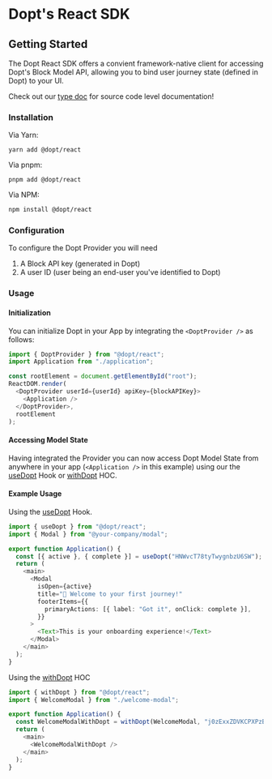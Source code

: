 # Dopt's React SDK

## Getting Started

The Dopt React SDK offers a convient framework-native client for accessing Dopt's Block Model API, allowing you to bind user journey state (defined in Dopt) to your UI.

Check out our [type doc](https://paka.dev/npm/@dopt/react) for source code level documentation!

### Installation

Via Yarn:

```
yarn add @dopt/react
```

Via pnpm:

```
pnpm add @dopt/react
```

Via NPM:

```bash
npm install @dopt/react
```

### Configuration

To configure the Dopt Provider you will need

1. A Block API key (generated in Dopt)
1. A user ID (user being an end-user you've identified to Dopt)

### Usage

#### Initialization

You can initialize Dopt in your App by integrating the `<DoptProvider />` as follows:

```js
import { DoptProvider } from "@dopt/react";
import Application from "./application";

const rootElement = document.getElementById("root");
ReactDOM.render(
  <DoptProvider userId={userId} apiKey={blockAPIKey}>
    <Application />
  </DoptProvider>,
  rootElement
);
```

#### Accessing Model State

Having integrated the Provider you can now access Dopt Model State from anywhere in your app (`<Application />` in this example) using our the [useDopt](./src/use-dopt.ts) Hook or [withDopt](./src/with-dopt.tsx) HOC.

#### Example Usage

Using the [useDopt](./src/use-dopt.ts) Hook.

```ts
import { useDopt } from "@dopt/react";
import { Modal } from "@your-company/modal";

export function Application() {
  const [{ active }, { complete }] = useDopt("HNWvcT78tyTwygnbzU6SW");
  return (
    <main>
      <Modal
        isOpen={active}
        title="👏 Welcome to your first journey!"
        footerItems={{
          primaryActions: [{ label: "Got it", onClick: complete }],
        }}
      >
        <Text>This is your onboarding experience!</Text>
      </Modal>
    </main>
  );
}
```

Using the [withDopt](./src/with-dopt.tsx) HOC

```ts
import { withDopt } from "@dopt/react";
import { WelcomeModal } from "./welcome-modal";

export function Application() {
  const WelcomeModalWithDopt = withDopt(WelcomeModal, "j0zExxZDVKCPXPzB2ZgpW");
  return (
    <main>
      <WelcomeModalWithDopt />
    </main>
  );
}
```

